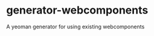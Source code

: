 generator-webcomponents
=======================

A yeoman generator for using existing webcomponents
